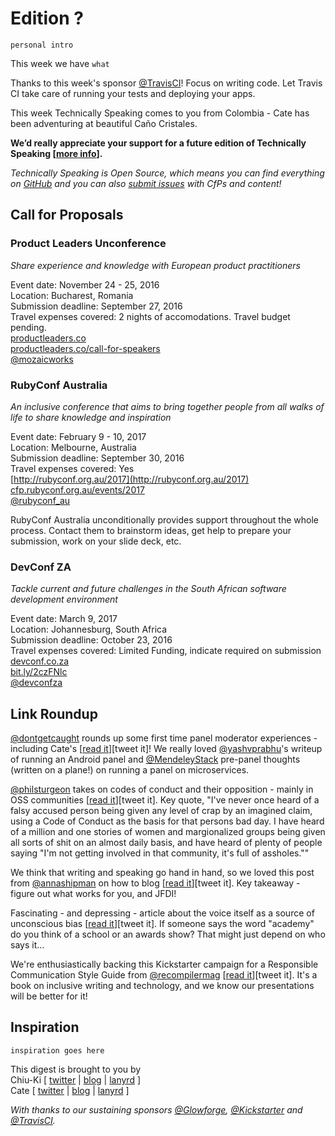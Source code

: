 # Edition ?

`personal intro`

This week we have `what`

Thanks to this week's sponsor [@TravisCI](http://twitter.com/travisci)! Focus on writing code. Let Travis CI take care of running your tests and deploying your apps.

This week Technically Speaking comes to you from Colombia - Cate has been adventuring at beautiful Caño Cristales.

**We’d really appreciate your support for a future edition of Technically Speaking [[more info](http://www.techspeak.email/sponsorship/)].**  

*Technically Speaking is Open Source, which means you can find everything on [GitHub](https://github.com/catehstn/technically-speaking/) and you can also [submit issues](https://github.com/catehstn/technically-speaking/issues/new) with CfPs and content!*  

## Call for Proposals

### Product Leaders Unconference
*Share experience and knowledge with European product practitioners*
 
Event date: November 24 - 25, 2016  
Location: Bucharest, Romania  
Submission deadline: September 27, 2016  
Travel expenses covered: 2 nights of accomodations. Travel budget pending.  
[productleaders.co](http://productleaders.com)  
[productleaders.co/call-for-speakers](http://productleaders.co/call-for-speakers/)  
[@mozaicworks](https://twitter.com/mozaicworks)


### RubyConf Australia
*An inclusive conference that aims to bring together people from all walks of life to share knowledge and inspiration* 
 
Event date: February 9 - 10, 2017  
Location: Melbourne, Australia  
Submission deadline: September 30, 2016  
Travel expenses covered: Yes  
[http://rubyconf.org.au/2017](http://rubyconf.org.au/2017)  
[cfp.rubyconf.org.au/events/2017](http://cfp.rubyconf.org.au/events/2017)  
[@rubyconf_au](https://twitter.com/rubyconf_au)

RubyConf Australia unconditionally provides support throughout the whole process. Contact them to brainstorm ideas, get help to prepare your submission, work on your slide deck, etc.


### DevConf ZA
*Tackle current and future challenges in the South African software development environment*
 
Event date: March 9, 2017  
Location: Johannesburg, South Africa  
Submission deadline: October 23, 2016  
Travel expenses covered: Limited Funding, indicate required on submission  
[devconf.co.za](http://www.devconf.co.za/)  
[bit.ly/2czFNlc](https://onedrive.live.com/survey?resid=84DD6CE2DA273835!542479&authkey=!AE2eXRJ_96Krfm4)  
[@devconfza](https://twitter.com/devconfza)




## Link Roundup

[@dontgetcaught](http://twitter.com/dontgetcaught) rounds up some first time panel moderator experiences - including Cate's [[read it](http://www.moderatingpanels.com/2016/09/first-time-panel-moderators-share.html)][tweet it]! We really loved [@yashvprabhu](http://twitter.com/yashvprabhu)'s writeup of running an Android panel and [@MendeleyStack](http://twitter.com/MendeleyStack) pre-panel thoughts (written on a plane!) on running a panel on microservices.

[@philsturgeon](http://twitter.com/philsturgeon) takes on codes of conduct and their opposition - mainly in OSS communities [[read it](https://philsturgeon.uk/2016/09/15/codes-of-conduct-maybe-theyre-not-so-bad/)][tweet it]. Key quote, "I've never once heard of a falsy accused person being given any level of crap by an imagined claim, using a Code of Conduct as the basis for that persons bad day. I have heard of a million and one stories of women and margionalized groups being given all sorts of shit on an almost daily basis, and have heard of plenty of people saying "I'm not getting involved in that community, it's full of assholes.""

We think that writing and speaking go hand in hand, so we loved this post from [@annashipman](http://twitter.com/annashipman) on how to blog [[read it](http://www.annashipman.co.uk/jfdi/how-to-blog.html)][tweet it]. Key takeaway - figure out what works for you, and JFDI!

Fascinating - and depressing - article about the voice itself as a source of unconscious bias [[read it](https://www.fastcompany.com/3063218/how-unconscious-bias-is-affecting-our-ability-to-listen)][tweet it]. If someone says the word "academy" do you think of a school or an awards show? That might just depend on who says it...

We're enthusiastically backing this Kickstarter campaign for a Responsible Communication Style Guide from [@recompilermag](http://twitter.com/recompilermag) [[read it](https://recompilermag.com/2016/09/06/introducing-the-responsible-communication-style-guide/)][tweet it]. It's a book on inclusive writing and technology, and we know our presentations will be better for it!

## Inspiration

`inspiration goes here`  


This digest is brought to you by  
Chiu-Ki [ [twitter](https://twitter.com/chiuki) | [blog](http://blog.sqisland.com/) | [lanyrd](http://lanyrd.com/profile/chiuki/) ]  
Cate [ [twitter](https://twitter.com/catehstn) | [blog](http://www.catehuston.com/blog/) | [lanyrd](http://lanyrd.com/profile/catehstn/) ]

*With thanks to our sustaining sponsors [@Glowforge](http://twitter.com/glowforge), [@Kickstarter](http://twitter.com/kickstarter) and [@TravisCI](http://twitter.com/travisci).*
